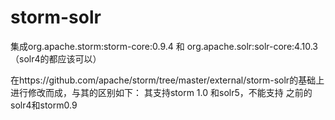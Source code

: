 # storm-solr

集成org.apache.storm:storm-core:0.9.4 和 org.apache.solr:solr-core:4.10.3（solr4的都应该可以）


在https://github.com/apache/storm/tree/master/external/storm-solr的基础上进行修改而成，与其的区别如下：
其支持storm 1.0 和solr5，不能支持 之前的solr4和storm0.9
